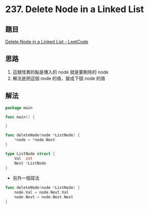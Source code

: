 # 237. Delete Node in a Linked List

## 題目

[Delete Node in a Linked List - LeetCode](https://leetcode.com/problems/delete-node-in-a-linked-list/)

## 思路

1. 這題怪異的點是傳入的 node 就是要刪除的 node
2. 解法是把這個 node 的值，變成下個 node 的值

## 解法

```go
package main

func main() {

}

func deleteNode(node *ListNode) {
	*node = *node.Next
}

type ListNode struct {
	Val  int
	Next *ListNode
}
```

- 另外一個寫法

```go
func deleteNode(node *ListNode) {
	node.Val = node.Next.Val
	node.Next = node.Next.Next
}
```
